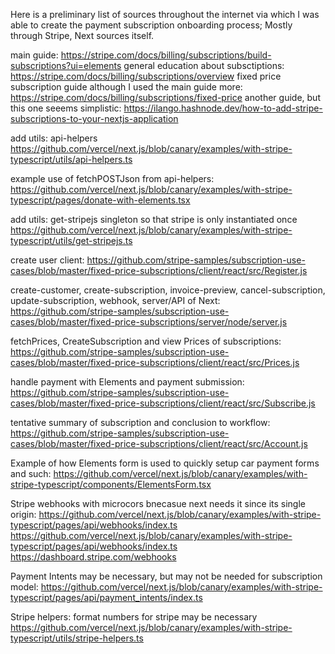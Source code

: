 Here is a preliminary list of sources throughout the internet via which I was able to create the payment subscription onboarding process; Mostly through Stripe, Next sources itself.

main guide: https://stripe.com/docs/billing/subscriptions/build-subscriptions?ui=elements
general education about subsctiptions: https://stripe.com/docs/billing/subscriptions/overview
fixed price subscription guide although I used the main guide more: https://stripe.com/docs/billing/subscriptions/fixed-price
another guide, but this one seeems simplistic: https://ilango.hashnode.dev/how-to-add-stripe-subscriptions-to-your-nextjs-application 

add utils: api-helpers  https://github.com/vercel/next.js/blob/canary/examples/with-stripe-typescript/utils/api-helpers.ts

example use of fetchPOSTJson from api-helpers: https://github.com/vercel/next.js/blob/canary/examples/with-stripe-typescript/pages/donate-with-elements.tsx

add utils: get-stripejs  singleton so that stripe is only instantiated once https://github.com/vercel/next.js/blob/canary/examples/with-stripe-typescript/utils/get-stripejs.ts

create user client: https://github.com/stripe-samples/subscription-use-cases/blob/master/fixed-price-subscriptions/client/react/src/Register.js

create-customer, create-subscription, invoice-preview, cancel-subscription, update-subscription, webhook,  server/API of Next: https://github.com/stripe-samples/subscription-use-cases/blob/master/fixed-price-subscriptions/server/node/server.js

fetchPrices, CreateSubscription and view Prices of subscriptions: https://github.com/stripe-samples/subscription-use-cases/blob/master/fixed-price-subscriptions/client/react/src/Prices.js

handle payment with Elements and payment submission: https://github.com/stripe-samples/subscription-use-cases/blob/master/fixed-price-subscriptions/client/react/src/Subscribe.js

tentative summary of subscription and conclusion to workflow: https://github.com/stripe-samples/subscription-use-cases/blob/master/fixed-price-subscriptions/client/react/src/Account.js


Example of how Elements form is used to quickly setup car payment forms and such: https://github.com/vercel/next.js/blob/canary/examples/with-stripe-typescript/components/ElementsForm.tsx 

Stripe webhooks with microcors bnecasue next needs it since its single origin: https://github.com/vercel/next.js/blob/canary/examples/with-stripe-typescript/pages/api/webhooks/index.ts
https://github.com/vercel/next.js/blob/canary/examples/with-stripe-typescript/pages/api/webhooks/index.ts
https://dashboard.stripe.com/webhooks


Payment Intents may be necessary, but may not be needed for subscription model: https://github.com/vercel/next.js/blob/canary/examples/with-stripe-typescript/pages/api/payment_intents/index.ts



Stripe helpers: format numbers for stripe may be necessary https://github.com/vercel/next.js/blob/canary/examples/with-stripe-typescript/utils/stripe-helpers.ts
